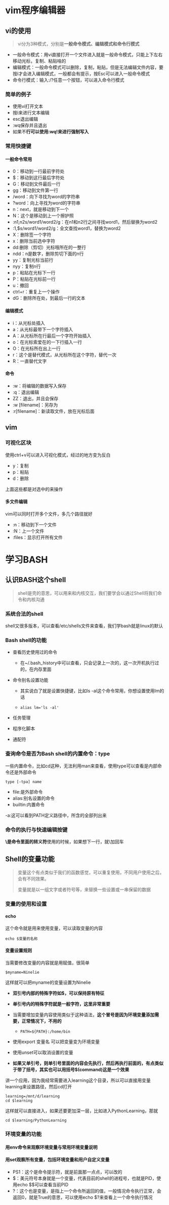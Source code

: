 # vim程序编辑器

## vi的使用

> ​	vi分为3种模式，分别是**一般命令模式、编辑模式和命令行模式**

- 一般命令模式：用vi直接打开一个文件进入就是一般命令模式，只能上下左右移动光标，复制、粘贴啥的
- 编辑模式：一般命令模式可以删除，复制，粘贴，但是无法编辑文件内容，要按i才会进入编辑模式，一般都会有提示，按Esc可以进入一般命令模式
- 命令行模式：输入:/?任意一个按钮，可以进入命令行模式

### 简单的例子

- 使用vi打开文本
- 按i来进行文本编辑
- esc退出编辑
- :wq保存并且退出
- 如果不**行可以使用:wq!来进行强制写入**

### 常用快捷键

#### 一般命令常用

- 0：移动到一行最前字符处
- $：移动到这行最后字符处
- G：移动到文件最后一行
- gg：移动到文件第一行
- /word：向下寻找为word的字符串
- ?word：向上寻找为word的字符串
- n：next，就是移动到下一个
- N：这个是移动到上一个擦护照
- :n1,n2s/word1/word2/g：在n1和n2行之间寻找word1，然后替换为word2
- :1,$s/word1/word2/g：全文查找word1，替换为word2
- X：删除签一个字符
- x：删除当前选中字符
- dd:删除（剪切）光标哦所在的一整行
- ndd：n是数字，删除剪切下面的n行
- yy：复制光标当前行
- nyy：复制n行
- p：粘贴在光标下一行
- P：粘贴在光标前一行
- u：撤回
- ctrl+r：重复上一个操作
- dG：删除所在处，到最后一行的文本

#### 编辑模式

- i：从光标处插入
- a：从光标最带下一个字符插入
- A：从光标所在行最后一个字符开始插入
- o：在光标索爱在的一下行插入一行
- O：在光标所在出上一行
- r：这个是替代模式，从光标所在这个字符，替代一次
- R：一直替代文字

#### 命令

- :w：将编辑的数据写入保存
- :q：退出编辑
- ZZ：退出，并且会保存
- :w [filename]：另存为
- :r[filename]：新读取文件，放在光标后面

## vim

### 可视化区块

使用ctrl+v可以进入可视化模式，经过的地方变为反白

- y：复制
- p：粘贴
- d：删除

上面这些都是对选中的来操作

#### 多文件编辑

vim可以同时打开多个文件，多几个路径就好

- :n：移动到下一个文件
- :N：上一个文件
- :files：显示打开所有文件

# 学习BASH

## 认识BASH这个shell

> ​	shell是壳的意思，可以用来和内核交互，我们要学会以通过Shell将我们命令和内核沟通

### 系统合法的shell

shell又很多版本，可以查看/etc/shells文件来查看，我们学bash就是linux的默认

### Bash shell的功能

- 查看历史使用过的命令

  - 在~/.bash_history中可以查看，只会记录上一次的，这一次开机执行过的，在内存里面

- 命令别名设置功能

  - 其实说白了就是设置快捷键，比如ls -al这个命令常用，你想设置使用lm的话

  - ```
    alias lm='ls -al'
    ```

- 任务管理

- 程序化脚本

- 通配符

### 查询命令是否为Bash shell的内置命令：type

一些内置命令，比如cd这种，无法利用man来查看，使用type可以查看是内部命令还是外部命令

```
type [-tpa] name
```

- file:是外部命令
- alias:别名设置的命令
- builtin:内置命令

-a:这可以看到PATH定义路径中，所含的全部列出来

### 命令的执行与快速编辑按键

**\是命令里面的转义符**使用的时候，如果想下一行，就\加回车

## Shell的变量功能

> 变量这个有点类似于我们的函数感觉，可以重复使用，不同用户使用之后，会有不同效果。
>
> 变量就是以一组文字或者符号等，来替换一些设置或一串保留的数据

### 变量的使用和设置

#### echo

这个命令就是用来使用变量，可以读取变量的内容

```
echo $变量的名称
```

#### 变量设置规则

当需要修改变量的内容就是用赋值，很简单

```
$myname=Ninelie
```

这样就可以把myname的变量设置为Ninelie

- **双引号内部的特殊字符如$，可以保持原有特征**
- **单引号内的特殊字符就是一般字符，这里非常重要**

- 当需要增加变量内容使用类似于这种语法，**这个冒号是因为环境变量添加需要，正常情况下，不用的**

  - ```
    PATH=${PATH}:/home/bin
    ```

- 使用export 变量名 可以把变量变为环境变量

- 使用unset可以取消设置的变量

- **如果又单引号，则单引号里面的内容会先执行，然后再执行前面的，有点类似于带了括号，其实也可以用括号$(command)这是一个效果**

讲一个应用，因为我经常需要进入learning这个目录，所以可以直接用变量learning来设置路径，然后cd打开

```
learning=/mnt/d/learning
cd $learning
```

这样就可以直接进入，如果还要更加深一层，比如进入PythonLearning，那就

```
cd $learning/PythonLearning
```

### 环境变量的功能

#### 用env命令来观察环境变量与常用环境变量说明

#### 用set观察所有变量，包括环境变量和用户自定义变量

- PS1：这个是命令提示符，就是前面那一点点，可以改的
- $：美元符号本身就是一个变量，代表目前的shell的进程号，也就是PID，使用echo \$\$可以查看当前PID
- ?：这个也是变量，是指上一个命令所返回的值，一般情况命令执行正常，会返回0，就是True的意思，可以使用echo $?来查看上一个命令执行情况